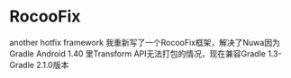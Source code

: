 # RocooFix
another hotfix framework
我重新写了一个RocooFix框架，解决了Nuwa因为Gradle Android 1.40 里Transform API无法打包的情况，现在兼容Gradle 1.3-Gradle 2.1.0版本
